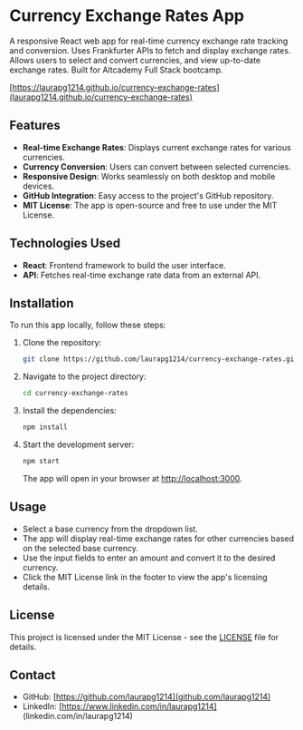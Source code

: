 # Currency Exchange Rates App

A responsive React web app for real-time currency exchange rate tracking and conversion. Uses Frankfurter APIs to fetch and display exchange rates. Allows users to select and convert currencies, and view up-to-date exchange rates. Built for Altcademy Full Stack bootcamp.

[https://laurapg1214.github.io/currency-exchange-rates](laurapg1214.github.io/currency-exchange-rates)

## Features

- **Real-time Exchange Rates**: Displays current exchange rates for various currencies.
- **Currency Conversion**: Users can convert between selected currencies.
- **Responsive Design**: Works seamlessly on both desktop and mobile devices.
- **GitHub Integration**: Easy access to the project's GitHub repository.
- **MIT License**: The app is open-source and free to use under the MIT License.

## Technologies Used

- **React**: Frontend framework to build the user interface.
- **API**: Fetches real-time exchange rate data from an external API.

## Installation

To run this app locally, follow these steps:

1. Clone the repository:
   ```bash
   git clone https://github.com/laurapg1214/currency-exchange-rates.git
   ```

2. Navigate to the project directory:
   ```bash
   cd currency-exchange-rates
   ```

3. Install the dependencies:
   ```bash
   npm install
   ```

4. Start the development server:
   ```bash
   npm start
   ```

   The app will open in your browser at [http://localhost:3000](http://localhost:3000).

## Usage

- Select a base currency from the dropdown list.
- The app will display real-time exchange rates for other currencies based on the selected base currency.
- Use the input fields to enter an amount and convert it to the desired currency.
- Click the MIT License link in the footer to view the app's licensing details.

## License

This project is licensed under the MIT License - see the [LICENSE](./LICENSE) file for details.

## Contact

- GitHub: [https://github.com/laurapg1214](github.com/laurapg1214)
- LinkedIn: [https://www.linkedin.com/in/laurapg1214] (linkedin.com/in/laurapg1214)
